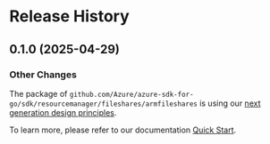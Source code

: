# Release History

## 0.1.0 (2025-04-29)
### Other Changes

The package of `github.com/Azure/azure-sdk-for-go/sdk/resourcemanager/fileshares/armfileshares` is using our [next generation design principles](https://azure.github.io/azure-sdk/general_introduction.html).

To learn more, please refer to our documentation [Quick Start](https://aka.ms/azsdk/go/mgmt).